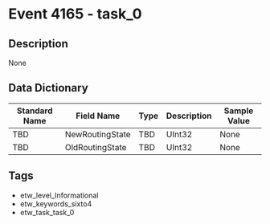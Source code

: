 # Event 4165 - task_0

## Description
None

## Data Dictionary
|Standard Name|Field Name|Type|Description|Sample Value|
|---|---|---|---|---|
|TBD|NewRoutingState|TBD|UInt32|None|None|
|TBD|OldRoutingState|TBD|UInt32|None|None|

## Tags
* etw_level_Informational
* etw_keywords_sixto4
* etw_task_task_0